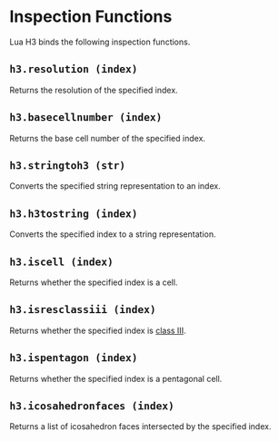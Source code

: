 # Inspection Functions

Lua H3 binds the following inspection functions.


## `h3.resolution (index)`

Returns the resolution of the specified index.


## `h3.basecellnumber (index)`

Returns the base cell number of the specified index.


## `h3.stringtoh3 (str)`

Converts the specified string representation to an index.


## `h3.h3tostring (index)`

Converts the specified index to a string representation.


## `h3.iscell (index)`

Returns whether the specified index is a cell.


## `h3.isresclassiii (index)`

Returns whether the specified index is
[class III](https://h3geo.org/docs/core-library/coordsystems).


## `h3.ispentagon (index)`

Returns whether the specified index is a pentagonal cell.


## `h3.icosahedronfaces (index)`

Returns a list of icosahedron faces intersected by the specified index.
